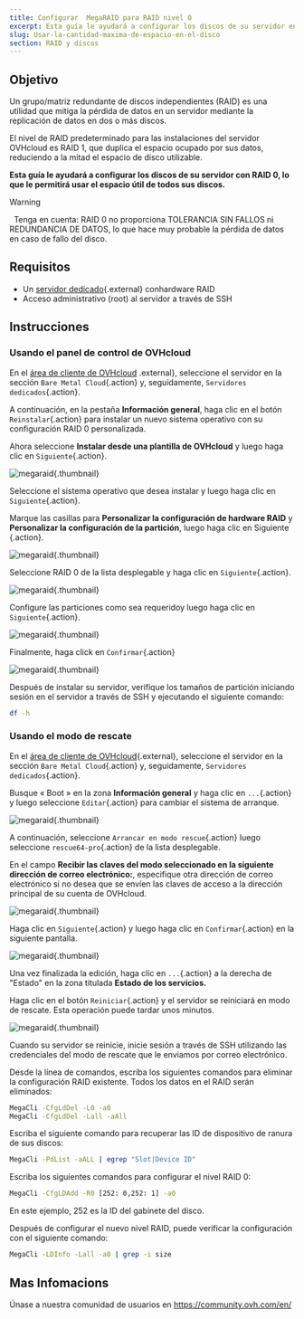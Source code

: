 ```yaml
---
title: Configurar  MegaRAID para RAID nivel 0
excerpt: Esta guía le ayudará a configurar los discos de su servidor en RAID 0, lo que le permitirá usar el espacio útil de todos sus discos.
slug: Usar-la-cantidad-maxima-de-espacio-en-el-disco
section: RAID y discos
---
```


## Objetivo

Un grupo/matriz redundante de discos independientes (RAID) es una utilidad que mitiga la pérdida de datos en un servidor mediante la replicación de datos en dos o más discos.

El nivel de RAID predeterminado para las instalaciones del servidor OVHcloud es RAID 1, que duplica el espacio ocupado por sus datos, reduciendo a la mitad el espacio de disco utilizable.

**Esta guía le ayudará a configurar los discos de su servidor con RAID 0, lo que le permitirá usar el espacio útil de todos sus discos.**

> [!warning]
> 
> Tenga en cuenta: RAID 0 no proporciona TOLERANCIA SIN FALLOS ni REDUNDANCIA DE DATOS, lo que hace muy probable la pérdida de datos en caso de fallo del disco.
>

## Requisitos

* Un [servidor dedicado](https://www.ovhcloud.com/es/bare-metal/){.external} conhardware RAID 
* Acceso administrativo (root) al servidor a través de SSH

## Instrucciones

### Usando el panel de control de OVHcloud

En el [área de cliente de OVHcloud](https://ca.ovh.com/auth/?action=gotomanager&from=https://www.ovh.com/world/&ovhSubsidiary=ws) .external}, seleccione el servidor en la sección `Bare Metal Cloud`{.action} y, seguidamente, `Servidores dedicados`{.action}.

A continuación, en la pestaña **Información general**, haga clic en el botón `Reinstalar`{.action} para instalar un nuevo sistema operativo con su configuración RAID 0 personalizada.

Ahora seleccione  **Instalar desde una plantilla de OVHcloud** y luego haga clic en `Siguiente`{.action}. 

![megaraid](images/server_installation_raid0_1.png){.thumbnail}

Seleccione el sistema operativo que desea instalar y luego haga clic en `Siguiente`{.action}.

Marque las casillas para **Personalizar la configuración de hardware RAID** y **Personalizar la configuración de la partición**, luego haga clic en Siguiente {.action}.

![megaraid](images/server_installation_raid0_2.png){.thumbnail}

Seleccione RAID 0 de la lista desplegable y haga clic en `Siguiente`{.action}. 

![megaraid](images/server_installation_raid0_3.png){.thumbnail}

Configure las particiones como sea requeridoy luego haga clic en `Siguiente`{.action}.

![megaraid](images/server_installation_raid0_4.png){.thumbnail}

Finalmente, haga click en `Confirmar`{.action}

![megaraid](images/server_installation_raid0_5.png){.thumbnail}

Después de instalar su servidor, verifique los tamaños de partición iniciando sesión en el servidor a través de SSH y ejecutando el siguiente comando:

```sh
df -h
```

### Usando el modo de rescate

En el [área de cliente de OVHcloud](https://ca.ovh.com/auth/?action=gotomanager&from=https://www.ovh.com/world/&ovhSubsidiary=ws){.external}, seleccione el servidor en la sección `Bare Metal Cloud`{.action} y, seguidamente, `Servidores dedicados`{.action}.

Busque « Boot » en la zona **Información general** y haga clic en `...`{.action} y luego seleccione `Editar`{.action} para cambiar el sistema de arranque.

![megaraid](images/rescue_mode_raid0_1.png){.thumbnail}

A continuación, seleccione `Arrancar en modo rescue`{.action} luego seleccione `rescue64-pro`{.action} de la lista desplegable.

En el campo **Recibir las claves del modo seleccionado en la siguiente dirección de correo electrónico:**, especifique otra dirección de correo electrónico si no desea que se envíen las claves de acceso a la dirección principal de su cuenta de OVHcloud.


![megaraid](images/rescue_mode_raid0_2.png){.thumbnail}

Haga clic en `Siguiente`{.action} y luego haga clic en `Confirmar`{.action} en la siguiente pantalla.

![megaraid](images/rescue_mode_raid0_3.png){.thumbnail}

Una vez finalizada la edición, haga clic en `...`{.action} a la derecha de "Estado" en la zona titulada **Estado de los servicios.**

Haga clic en el botón `Reiniciar`{.action} y el servidor se reiniciará en modo de rescate. Esta operación puede tardar unos minutos.
 

![megaraid](images/server_installation_raid0_6.png){.thumbnail}

Cuando su servidor se reinicie, inicie sesión a través de SSH utilizando las credenciales del modo de rescate que le enviamos por correo electrónico.

Desde la línea de comandos, escriba los siguientes comandos para eliminar la configuración RAID existente. Todos los datos en el RAID serán eliminados:

```sh
MegaCli -CfgLdDel -L0 -a0
MegaCli -CfgLdDel -Lall -aAll
```

Escriba el siguiente comando para recuperar las ID de dispositivo de ranura de sus discos:

```sh
MegaCli -PdList -aALL | egrep "Slot|Device ID"
```

Escriba los siguientes comandos para configurar el nivel RAID 0:

```sh
MegaCli -CfgLDAdd -R0 [252: 0,252: 1] -a0
```

En este ejemplo, 252 es la ID del gabinete del disco.

Después de configurar el nuevo nivel RAID, puede verificar la configuración con el siguiente comando:

```sh
MegaCli -LDInfo -Lall -a0 | grep -i size
```

## Mas Infomacions

Únase a nuestra comunidad de usuarios en <https://community.ovh.com/en/>
